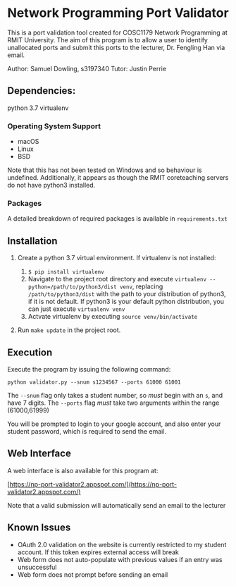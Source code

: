 # Network Programming Port Validator
This is a port validation tool created for COSC1179 Network Programming at RMIT University. The aim of this program is to allow a user to identify unallocated ports and submit this ports to the lecturer, Dr. Fengling Han via email.

Author: Samuel Dowling, s3197340
Tutor: Justin Perrie

## Dependencies:
python 3.7
virtualenv

### Operating System Support
- macOS
- Linux
- BSD

Note that this has not been tested on Windows and so behaviour is undefined. Additionally, it appears as though the RMIT coreteaching servers do not have python3 installed.

### Packages
A detailed breakdown of required packages is available in `requirements.txt`

## Installation

1. Create a python 3.7 virtual environment. If virtualenv is not installed:
	1. `$ pip install virtualenv`
	2. Navigate to the project root directory and execute `virtualenv --python=/path/to/python3/dist venv`, replacing `/path/to/python3/dist` with the path to your distribution of python3, if it is not default. If python3 is your default python distribution, you can just execute `virtualenv venv`
	3. Actvate virtualenv by executing `source venv/bin/activate`

2. Run `make update` in the project root.

## Execution

Execute the program by issuing the following command:

`python validator.py --snum s1234567 --ports 61000 61001`

The `--snum` flag only takes a student number, so *must* begin with an `s`, and have 7 digits.
The `--ports` flag *must* take two arguments within the range (61000,61999)

You will be prompted to login to your google account, and also enter your student password, which is required to send the email.

## Web Interface

A web interface is also available for this program at:

[https://np-port-validator2.appspot.com/](https://np-port-validator2.appspot.com/)

Note that a valid submission will automatically send an email to the lecturer

## Known Issues

- OAuth 2.0 validation on the website is currently restricted to my student account. If this token expires external access will break
- Web form does not auto-populate with previous values if an entry was unsuccessful
- Web form does not prompt before sending an email